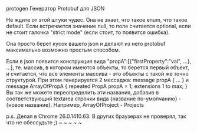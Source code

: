 protogen
Генератор Protobuf для JSON

Не ждите от этой штуки чудес. Она не знает, что такое enum, что такое default. Если встречается значение null, то поле считается optional, если не стоит галочка "strict mode" (если стоит, то появится ошибка).

Она просто берет кусок вашего json и делают из него protobuf максимально возможно простым способом.

Если в json появится конструкция вида "propA":[{"firstProperty":"val", ...}, ...], те. массив, в котором имеются объекты, то берется первый объект, и считается, что все элементы массива - это объекты с такой же точно структурой. При этом генерируется 2 мессаджа: message propA { ... } и message ArrayOfPropA { repeated PropA propA = 1; extensions 1 to max; } Вы так же можете переопределить эти названия, добавив в соответствующий textarea строчки вида {название по-умолчанию} - {новое название}. Например, ArrayOfProject - Projects

p.s. Делал в Chrome 26.0.1410.63. В других браузерах не проверял, так что не обессудьте ;) ~
~
~
~
~

